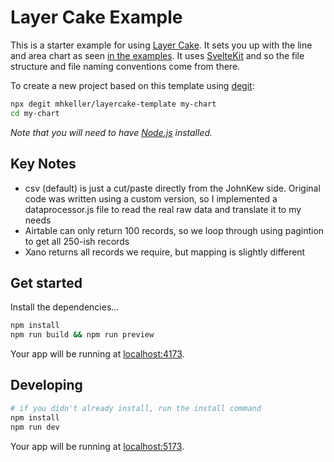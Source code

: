 # Layer Cake Example

This is a starter example for using [Layer Cake](https://layercake.graphics). It sets you up with the line and area chart as seen [in the examples](https://layercake.graphics/example/Line). It uses [SvelteKit](https://kit.svelte.dev/docs/) and so the file structure and file naming conventions come from there.

To create a new project based on this template using [degit](https://github.com/Rich-Harris/degit):

```bash
npx degit mhkeller/layercake-template my-chart
cd my-chart
```

_Note that you will need to have [Node.js](https://nodejs.org) installed._

## Key Notes

- csv (default) is just a cut/paste directly from the JohnKew side. Original code was written using a custom version, so I implemented a dataprocessor.js file to read the real raw data and translate it to my needs
- Airtable can only return 100 records, so we loop through using pagintion to get all 250-ish records
- Xano returns all records we require, but mapping is slightly different

## Get started

Install the dependencies...

```bash
npm install
npm run build && npm run preview
```

Your app will be running at [localhost:4173](http://localhost:4173).

## Developing

```sh
# if you didn't already install, run the install command
npm install
npm run dev
```

Your app will be running at [localhost:5173](http://localhost:5173).
